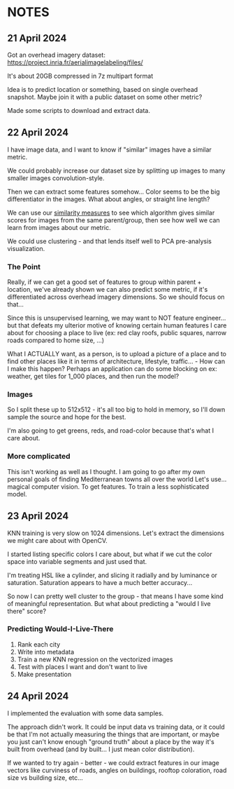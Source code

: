# NOTES

## 21 April 2024

Got an overhead imagery dataset: https://project.inria.fr/aerialimagelabeling/files/

It's about 20GB compressed in 7z multipart format

Idea is to predict location or something, based on single overhead snapshot. Maybe join it with a public dataset on some other metric?

Made some scripts to download and extract data.

## 22 April 2024

I have image data, and I want to know if "similar" images have a similar metric.

We could probably increase our dataset size by splitting up images to many smaller images convolution-style.

Then we can extract some features somehow... Color seems to be the big differentiator in the images. What about angles, or straight line length?

We can use our [similarity measures](https://www.coursera.org/learn/unsupervised-algorithms-in-machine-learning/lecture/8n99y/similarity-measures) to see which algorithm gives similar scores for images from the same parent/group, then see how well we can learn from images about our metric.

We could use clustering - and that lends itself well to PCA pre-analysis visualization.

### The Point

Really, if we can get a good set of features to group within parent + location, we've already shown we can also predict some metric, if it's differentiated across overhead imagery dimensions. So we should focus on that...

Since this is unsupervised learning, we may want to NOT feature engineer... but that defeats my ulterior motive of knowing certain human features I care about for choosing a place to live (ex: red clay roofs, public squares, narrow roads compared to home size, ...)

What I ACTUALLY want, as a person, is to upload a picture of a place and to find other places like it in terms of architecture, lifestyle, traffic...
    - How can I make this happen? Perhaps an application can do some blocking on ex: weather, get tiles for 1_000 places, and then run the model?

### Images

So I split these up to 512x512 - it's all too big to hold in memory, so I'll down sample the source and hope for the best.

I'm also going to get greens, reds, and road-color because that's what I care about.

### More complicated

This isn't working as well as I thought.
I am going to go after my own personal goals of finding Mediterranean towns all over the world
Let's use... magical computer vision. To get features. To train a less sophisticated model.

## 23 April 2024

KNN training is very slow on 1024 dimensions. Let's extract the dimensions we might care about with OpenCV.

I started listing specific colors I care about, but what if we cut the color space into variable segments and just used that.

I'm treating HSL like a cylinder, and slicing it radially and by luminance or saturation.
Saturation appears to have a much better accuracy...

So now I can pretty well cluster to the group - that means I have some kind of meaningful representation.
But what about predicting a "would I live there" score?

### Predicting Would-I-Live-There

1. Rank each city
2. Write into metadata
3. Train a new KNN regression on the vectorized images
4. Test with places I want and don't want to live
5. Make presentation

## 24 April 2024

I implemented the evaluation with some data samples.

The approach didn't work.
It could be input data vs training data, or it could be that I'm not actually measuring the things that are important, or maybe you just can't know enough "ground truth" about a place by the way it's built from overhead (and by built... I just mean color distribution).

If we wanted to try again - better - we could extract features in our image vectors like curviness of roads, angles on buildings, rooftop coloration, road size vs building size, etc...